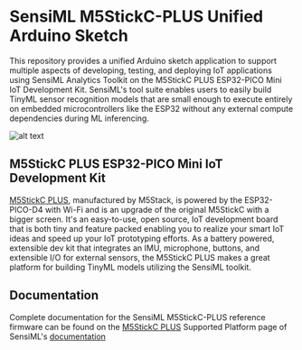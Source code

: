 # SensiML M5StickC-PLUS Unified Arduino Sketch
This repository provides a unified Arduino sketch application to support multiple aspects of developing, testing, and deploying IoT applications using SensiML Analytics Toolkit on the M5StickC PLUS ESP32-PICO Mini IoT Development Kit.  SensiML's tool suite enables users to easily build TinyML sensor recognition models that are small enough to execute entirely on embedded microcontrollers like the ESP32 without any external compute dependencies during ML inferencing.  

![alt text](https://github.com/chrisr-sensiml/SensiML_M5StickC-PLUS/blob/main/assets/sensiml_m5stickcplus_unified_arduino_sketch_screen_shots.jpg "SensiML M5StickC-PLUS Unified Arduino Sketch Application")

## M5StickC PLUS ESP32-PICO Mini IoT Development Kit
[M5StickC PLUS](https://shop.m5stack.com/products/m5stickc-plus-esp32-pico-mini-iot-development-kit), manufactured by M5Stack, is powered by the ESP32-PICO-D4 with Wi-Fi and is an upgrade of the original M5StickC with a bigger screen. It's an easy-to-use, open source, IoT development board that is both tiny and feature packed enabling you to realize your smart IoT ideas and speed up your IoT prototyping efforts. As a battery powered, extensible dev kit that integrates an IMU, microphone, buttons, and extensible I/O for external sensors, the M5StickC PLUS makes a great platform for building TinyML models utilizing the SensiML toolkit.

## Documentation
Complete documentation for the SensiML M5StickC-PLUS reference firmware can be found on the [M5StickC PLUS](https://sensiml.com/documentation/firmware/m5stack-m5stickc-plus/m5stickc-plus.html) Supported Platform page of SensiML's [documentation](https://sensiml.com/documentation)
